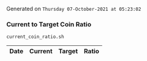 Generated on `Thursday 07-October-2021 at 05:23:02`

### Current to Target Coin Ratio
`current_coin_ratio.sh`

Date|Current|Target|Ratio
---|---|---|---
